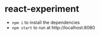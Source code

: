 # react-experiment

* `npm i` to install the dependencies
* `npm start` to run at http://localhost:8080
